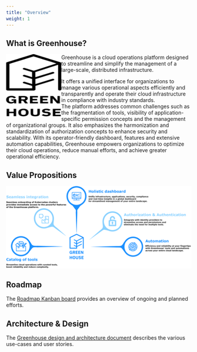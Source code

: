 ```yaml
---
title: "Overview"
weight: 1
---
```


## What is Greenhouse?

<a href="https://github.com/cloudoperators/greenhouse"><img align="left" width="150" height="170" src="../assets/greenhouse.svg"></a>

Greenhouse is a cloud operations platform designed to streamline and simplify the management of a large-scale, distributed infrastructure.  

It offers a unified interface for organizations to manage various operational aspects efficiently and transparently and operate their cloud infrastructure in compliance with industry standards.  
The platform addresses common challenges such as the fragmentation of tools, visibility of application-specific permission concepts and the management of organizational groups.
It also emphasizes the harmonization and standardization of authorization concepts to enhance security and scalability.
With its operator-friendly dashboard, features and extensive automation capabilities, Greenhouse empowers organizations to optimize their cloud operations, reduce manual efforts, and achieve greater operational efficiency.

## Value Propositions

![](../assets/value-propositions.png)

## Roadmap

The [Roadmap Kanban board](https://github.com/orgs/cloudoperators/projects/1) provides an overview of ongoing and planned efforts.

## Architecture & Design

The [Greenhouse design and architecture document](docs/design/product_design.md) describes the various use-cases and user stories.
